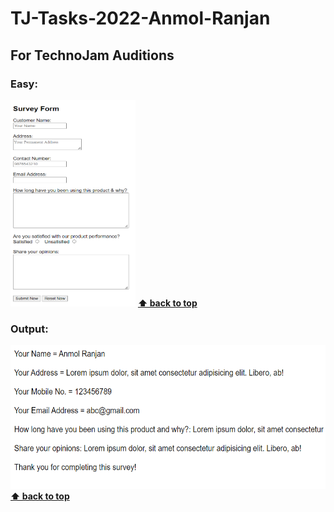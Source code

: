 # TJ-Tasks-2022-Anmol-Ranjan

## For TechnoJam Auditions
    
### Easy: 
[<img src="images/easy1.png" height="330" width="200" title="Survey Form">](Web_Development/Easy/survey_form.html)
    **[⬆ back to top](###Easy)**
    
### Output:
[<img src="images/easy2_output.png" height="230" title="Survey Form Output">](Web_Development/Easy/survey_form.html)
    **[⬆ back to top](###Easy)**

